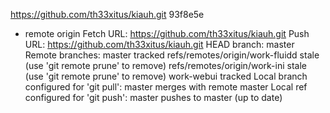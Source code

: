 https://github.com/th33xitus/kiauh.git
93f8e5e
* remote origin
  Fetch URL: https://github.com/th33xitus/kiauh.git
  Push  URL: https://github.com/th33xitus/kiauh.git
  HEAD branch: master
  Remote branches:
    master                          tracked
    refs/remotes/origin/work-fluidd stale (use 'git remote prune' to remove)
    refs/remotes/origin/work-ini    stale (use 'git remote prune' to remove)
    work-webui                      tracked
  Local branch configured for 'git pull':
    master merges with remote master
  Local ref configured for 'git push':
    master pushes to master (up to date)
